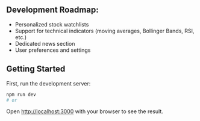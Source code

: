 ## Development Roadmap:

- Personalized stock watchlists
- Support for technical indicators (moving averages, Bollinger Bands, RSI, etc.)
- Dedicated news section
- User preferences and settings


## Getting Started

First, run the development server:

```bash
npm run dev
# or

```

Open [http://localhost:3000](http://localhost:3000) with your browser to see the result.


